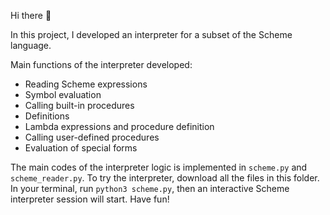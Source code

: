 Hi there 👋

In this project, I developed an interpreter for a subset of the Scheme language.

Main functions of the interpreter developed:
- Reading Scheme expressions
- Symbol evaluation
- Calling built-in procedures
- Definitions
- Lambda expressions and procedure definition
- Calling user-defined procedures
- Evaluation of special forms

The main codes of the interpreter logic is implemented in `scheme.py` and `scheme_reader.py`. 
To try the interpreter, download all the files in this folder. In your terminal, run `python3 scheme.py`, then an interactive Scheme interpreter session will start. Have fun!
